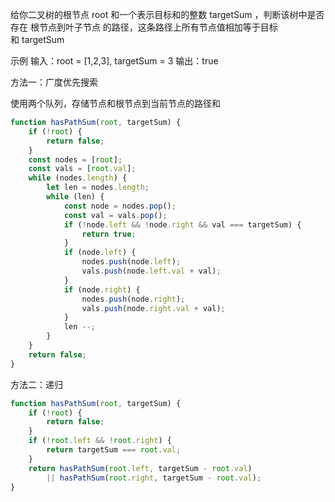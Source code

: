 给你二叉树的根节点 root 和一个表示目标和的整数 targetSum ，判断该树中是否存在 根节点到叶子节点 的路径，这条路径上所有节点值相加等于目标和 targetSum

示例
输入：root = [1,2,3], targetSum = 3
输出：true

方法一：广度优先搜索

使用两个队列，存储节点和根节点到当前节点的路径和

```js
function hasPathSum(root, targetSum) {
    if (!root) {
        return false;
    }
    const nodes = [root];
    const vals = [root.val];
    while (nodes.length) {
        let len = nodes.length;
        while (len) {
            const node = nodes.pop();
            const val = vals.pop();
            if (!node.left && !node.right && val === targetSum) {
                return true;
            }
            if (node.left) {
                nodes.push(node.left);
                vals.push(node.left.val + val);
            }
            if (node.right) {
                nodes.push(node.right);
                vals.push(node.right.val + val);
            }
            len --;
        }
    }
    return false;
}
```

方法二：递归

```js
function hasPathSum(root, targetSum) {
    if (!root) {
        return false;
    }
    if (!root.left && !root.right) {
        return targetSum === root.val;
    }
    return hasPathSum(root.left, targetSum - root.val)
        || hasPathSum(root.right, targetSum - root.val);
}
```